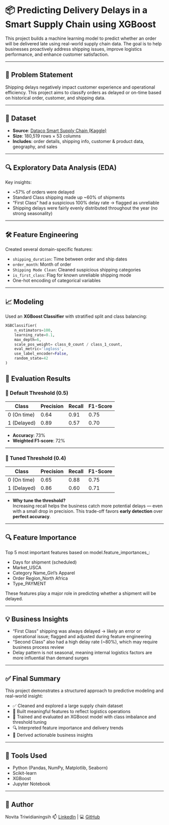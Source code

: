 # 📦 Predicting Delivery Delays in a Smart Supply Chain using XGBoost

This project builds a machine learning model to predict whether an order will be delivered late using real-world supply chain data. The goal is to help businesses proactively address shipping issues, improve logistics performance, and enhance customer satisfaction.

---

## 🧠 Problem Statement

Shipping delays negatively impact customer experience and operational efficiency. This project aims to classify orders as delayed or on-time based on historical order, customer, and shipping data.

---

## 📁 Dataset

- **Source**: [Dataco Smart Supply Chain (Kaggle)](https://www.kaggle.com/datasets/shashwatwork/dataco-smart-supply-chain-for-big-data-analysis)  
- **Size**: 180,519 rows × 53 columns  
- **Includes**: order details, shipping info, customer & product data, geography, and sales

---

## 🔍 Exploratory Data Analysis (EDA)

Key insights:
- ~57% of orders were delayed
- Standard Class shipping made up ~60% of shipments
- “First Class” had a suspicious 100% delay rate → flagged as unreliable
- Shipping delays were fairly evenly distributed throughout the year (no strong seasonality)

---

## 🛠️ Feature Engineering

Created several domain-specific features:
- `shipping_duration`: Time between order and ship dates
- `order_month`: Month of order
- `Shipping Mode Clean`: Cleaned suspicious shipping categories
- `is_first_class`: Flag for known unreliable shipping mode
- One-hot encoding of categorical variables

---

## 📈 Modeling

Used an **XGBoost Classifier** with stratified split and class balancing:

```python
XGBClassifier(
    n_estimators=100,
    learning_rate=0.1,
    max_depth=6,
    scale_pos_weight= class_0_count / class_1_count,
    eval_metric='logloss',
    use_label_encoder=False,
    random_state=42
)
```

## 📐 Evaluation Results

### 🔹 Default Threshold (0.5)

| Class         | Precision | Recall | F1-Score |
|---------------|-----------|--------|----------|
| 0 (On time)   | 0.64      | 0.91   | 0.75     |
| 1 (Delayed)   | 0.89      | 0.57   | 0.70     |

- **Accuracy**: 73%  
- **Weighted F1-score**: 72%

---

### 🔸 Tuned Threshold (0.4)

| Class         | Precision | Recall | F1-Score |
|---------------|-----------|--------|----------|
| 0 (On time)   | 0.65      | 0.88   | 0.75     |
| 1 (Delayed)   | 0.86      | 0.60   | 0.71     |

- **Why tune the threshold?**  
  Increasing recall helps the business catch more potential delays — even with a small drop in precision. This trade-off favors **early detection** over **perfect accuracy**.

---

## 🔍 Feature Importance
Top 5 most important features based on model.feature_importances_:
- Days for shipment (scheduled)
- Market_USCA
- Category Name_Girl’s Apparel
- Order Region_North Africa
- Type_PAYMENT

These features play a major role in predicting whether a shipment will be delayed.

---

## 💡 Business Insights
- “First Class” shipping was always delayed → likely an error or operational issue; flagged and adjusted during feature engineering
- “Second Class” also had a high delay rate (~80%), which may require business process review
- Delay pattern is not seasonal, meaning internal logistics factors are more influential than demand surges

---

## ✅ Final Summary
This project demonstrates a structured approach to predictive modeling and real-world insight:
- ✅ Cleaned and explored a large supply chain dataset
- 🧱 Built meaningful features to reflect logistics operations
- 🤖 Trained and evaluated an XGBoost model with class imbalance and threshold tuning
- 🔍 Interpreted feature importance and delivery trends
- 🎯 Derived actionable business insights

---

## 🧰 Tools Used
- Python (Pandas, NumPy, Matplotlib, Seaborn)
- Scikit-learn
- XGBoost
- Jupyter Notebook

---

## 📌 Author
Novita Triwidianingsih
📫 [LinkedIn](https://www.linkedin.com/in/novitatrw94/) | 💻 [GitHub](https://github.com/Novitatrw30/my_portfolio/)
